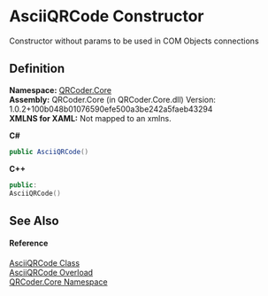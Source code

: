 # AsciiQRCode Constructor


Constructor without params to be used in COM Objects connections



## Definition
**Namespace:** <a href="N_QRCoder_Core.md">QRCoder.Core</a>  
**Assembly:** QRCoder.Core (in QRCoder.Core.dll) Version: 1.0.2+100b048b01076590efe500a3be242a5faeb43294  
**XMLNS for XAML:** Not mapped to an xmlns.

**C#**
``` C#
public AsciiQRCode()
```
**C++**
``` C++
public:
AsciiQRCode()
```



## See Also


#### Reference
<a href="T_QRCoder_Core_AsciiQRCode.md">AsciiQRCode Class</a>  
<a href="Overload_QRCoder_Core_AsciiQRCode__ctor.md">AsciiQRCode Overload</a>  
<a href="N_QRCoder_Core.md">QRCoder.Core Namespace</a>  
